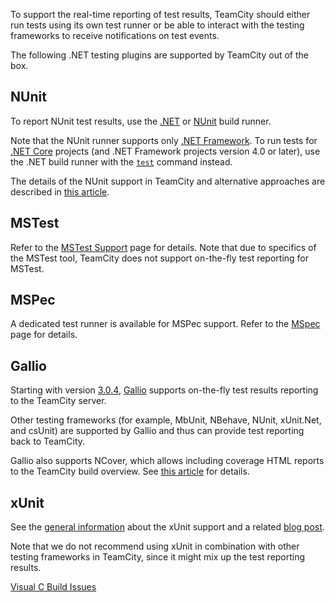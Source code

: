 [//]: # (title: .NET Testing Frameworks Support)
[//]: # (auxiliary-id: .NET Testing Frameworks Support)

To support the real-time reporting of test results, TeamCity should either run tests using its own test runner or be able to interact with the testing frameworks to receive notifications on test events.

The following .NET testing plugins are supported by TeamCity out of the box.

## NUnit

To report NUnit test results, use the [.NET](net.md) or [NUnit](nunit.md) build runner.

Note that the NUnit runner supports only [.NET Framework](https://docs.microsoft.com/en-us/dotnet/framework/get-started/overview). To run tests for [.NET Core](https://docs.microsoft.com/en-us/dotnet/framework/get-started/net-core-and-open-source) projects (and .NET Framework projects version 4.0 or later), use the .NET build runner with the [`test`](https://docs.microsoft.com/en-us/dotnet/core/tools/dotnet-test) command instead.

The details of the NUnit support in TeamCity and alternative approaches are described in [this article](nunit-support.md).

## MSTest

Refer to the [MSTest Support](mstest-support.md) page for details. Note that due to specifics of the MSTest tool, TeamCity does not support on-the-fly test reporting for MSTest.

## MSPec

A dedicated test runner is available for MSPec support. Refer to the [MSpec](mspec.md) page for details.

<anchor name="GallioSupport"/>

## Gallio
[//]: # (AltHead: GallioSupport)

Starting with version [3.0.4](http://blog.bits-in-motion.com/2008/10/announcing-gallio-and-mbunit-v304.html), [Gallio](http://www.gallio.org) supports on-the-fly test results reporting to the TeamCity server.

Other testing frameworks (for example, MbUnit, NBehave, NUnit, xUnit.Net, and csUnit) are supported by Gallio and thus can provide test reporting back to TeamCity.

Gallio also supports NCover, which allows including coverage HTML reports to the TeamCity build overview. See [this article](including-third-party-reports-in-the-build-results.md) for details.

<anchor name="xUnitSupport"/>

<anchor name="SupportxUnit"/>

## xUnit
[//]: # (AltHead: xUnitSupport)

See the [general information](https://xunit.net/docs/getting-test-results-in-teamcity) about the xUnit support and a related [blog post](http://blog.benhall.me.uk/2008/09/xunit-teamcity-integration.html).

Note that we do not recommend using xUnit in combination with other testing frameworks in TeamCity, since it might mix up the test reporting results.

<seealso>
        <category ref="troubleshooting">
            <a href="visual-c-build-issues.md">Visual C Build Issues</a>
        </category>
</seealso>
